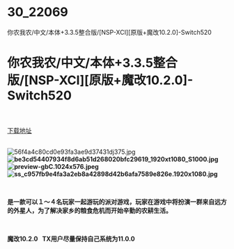 # 30_22069
你农我农/中文/本体+3.3.5整合版/[NSP-XCI][原版+魔改10.2.0]-Switch520
# 你农我农/中文/本体+3.3.5整合版/[NSP-XCI][原版+魔改10.2.0]-Switch520
 <br/></br>
[下载地址](https://www.switch520.cc/article/22069 "下载地址")
<br/></br>

<p><img title="56f4a4c80cd0e93fa3ae9d37431dj375.jpg" src="https://www.switch520.cc/muke_img/2021_09_04_bee1c3972bbe7.jpg" alt="56f4a4c80cd0e93fa3ae9d37431dj375.jpg"><br>
<strong><img title="be3cd54407934f8d6ab51d268020bfc29619_1920xt1080_S1000.jpg" src="https://www.switch520.cc/muke_img/2021_09_04_b3531a20184be.jpg" alt="be3cd54407934f8d6ab51d268020bfc29619_1920xt1080_S1000.jpg"></strong><br>
<strong><img title="preview-gbC.1024x576.jpeg" src="https://www.switch520.cc/muke_img/2021_09_04_3590210a0bcc7.jpeg" alt="preview-gbC.1024x576.jpeg"></strong><br>
<strong><img title="ss_c957fb9e4fa3a2eb8a42898d42b6afa7589e826e.1920x1080.jpg" src="https://www.switch520.cc/muke_img/2021_09_04_63304fa4adddc.jpg" alt="ss_c957fb9e4fa3a2eb8a42898d42b6afa7589e826e.1920x1080.jpg">&nbsp;</strong></p>
<p>&nbsp;</p>
<p><strong>是一款可以１～４名玩家一起游玩的派对游戏，玩家在游戏中将扮演一群来自远方的外星人，为了解决家乡的粮食危机而开始辛勤的农耕生活。</strong></p>
<p>&nbsp;</p>
<p><strong>魔改10.2.0 &nbsp;&nbsp;TX用户尽量保持自己系统为11.0.0</strong></p>
